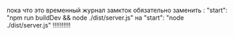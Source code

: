 пока что это временный журнал замкток 
обязательно заменить : "start": "npm run buildDev && node ./dist/server.js" на "start": "node ./dist/server.js" !!!!!!!!!!